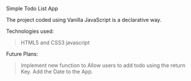 Simple Todo List App

The project coded using Vanilla JavaScript is a declarative way. 

Technologies used:

> HTML5 and CSS3
> javascript

Future Plans:

> Implement new function to Allow users to add todo using the return Key.
> Add the Date to the App.



